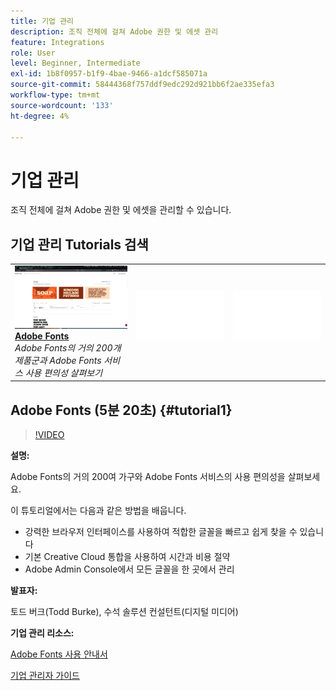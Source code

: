 ```yaml
---
title: 기업 관리
description: 조직 전체에 걸쳐 Adobe 권한 및 에셋 관리
feature: Integrations
role: User
level: Beginner, Intermediate
exl-id: 1b8f0957-b1f9-4bae-9466-a1dcf585071a
source-git-commit: 58444368f757ddf9edc292d921bb6f2ae335efa3
workflow-type: tm+mt
source-wordcount: '133'
ht-degree: 4%

---
```


# 기업 관리

조직 전체에 걸쳐 Adobe 권한 및 에셋을 관리할 수 있습니다.

## 기업 관리 Tutorials 검색

<table style="table-layout:fixed">
<tr>
 <td>
   <a href="enterprise.md#tutorial1">
      <img alt="Adobe Fonts" src="../assets/fonts_burke_thumbnail.jpg" />
   </a>
    <div>
   <a href="enterprise.md#tutorial1"><strong>Adobe Fonts</strong></a>
    </div>
    <em>Adobe Fonts의 거의 200개 제품군과 Adobe Fonts 서비스 사용 편의성 살펴보기</em>
    <br>
  </td>
  <td>
    <img alt="스페이서" src="../assets/Whitespacer.png" />
    <div>
    <br>
  </td>
  <td>
    <img alt="스페이서" src="../assets/Whitespacer.png" />
    <div>
    <br>
  </td>
</tr>
</table>

## Adobe Fonts (5분 20초) {#tutorial1}

>[!VIDEO](https://video.tv.adobe.com/v/328226?hidetitle=true)

**설명:**

Adobe Fonts의 거의 200여 가구와 Adobe Fonts 서비스의 사용 편의성을 살펴보세요.

이 튜토리얼에서는 다음과 같은 방법을 배웁니다.
* 강력한 브라우저 인터페이스를 사용하여 적합한 글꼴을 빠르고 쉽게 찾을 수 있습니다
* 기본 Creative Cloud 통합을 사용하여 시간과 비용 절약
* Adobe Admin Console에서 모든 글꼴을 한 곳에서 관리

**발표자:**

토드 버크(Todd Burke), 수석 솔루션 컨설턴트(디지털 미디어)

**기업 관리 리소스:**

[Adobe Fonts 사용 안내서](https://helpx.adobe.com/kr/fonts/user-guide.html)

[기업 관리자 가이드](https://helpx.adobe.com/kr/enterprise/admin-guide.html)

